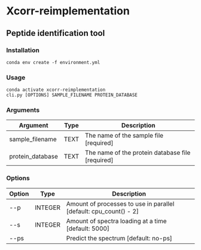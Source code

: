 # Xcorr-reimplementation

## Peptide identification tool

### Installation

```
conda env create -f environment.yml
```

### Usage 

```
conda activate xcorr-reimplementation
cli.py [OPTIONS] SAMPLE_FILENAME PROTEIN_DATABASE
```

### Arguments

| Argument         | Type | Description                                       |
| ---              | ---  | ---                                               |                                                     
| sample_filename  | TEXT | The name of the sample file            [required] |
| protein_database | TEXT | The name of the protein database file  [required] |

### Options

| Option | Type    | Description                                                       |
| ---    | ---     | ---                                                               | 
| --p    | INTEGER | Amount of processes to use in parallel [default: cpu_count() - 2] |
| --s    | INTEGER | Amount of spectra loading at a time [default: 5000]               |
| --ps   |         | Predict the spectrum [default: no-ps]                             |